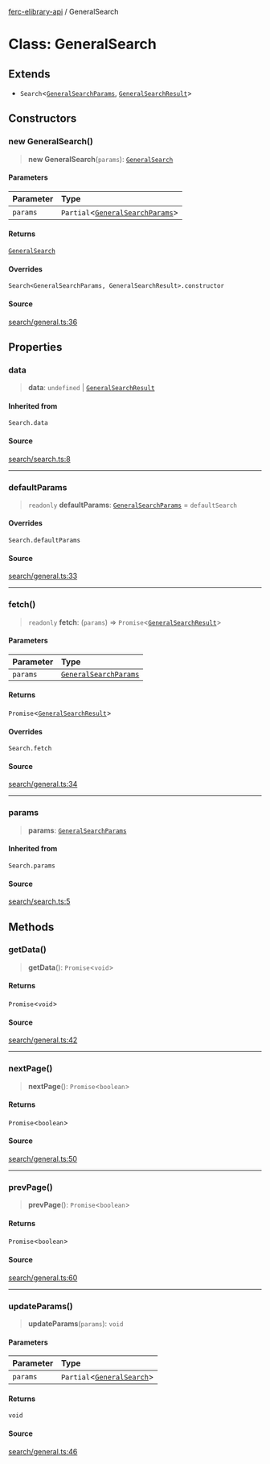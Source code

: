 [ferc-elibrary-api](../globals.md) / GeneralSearch

# Class: GeneralSearch

## Extends

- `Search`\<[`GeneralSearchParams`](../type-aliases/GeneralSearchParams.md), [`GeneralSearchResult`](../type-aliases/GeneralSearchResult.md)\>

## Constructors

### new GeneralSearch()

> **new GeneralSearch**(`params`): [`GeneralSearch`](GeneralSearch.md)

#### Parameters

| Parameter | Type |
| :------ | :------ |
| `params` | `Partial`\<[`GeneralSearchParams`](../type-aliases/GeneralSearchParams.md)\> |

#### Returns

[`GeneralSearch`](GeneralSearch.md)

#### Overrides

`Search<GeneralSearchParams, GeneralSearchResult>.constructor`

#### Source

[search/general.ts:36](https://github.com/4very/ferc-elibrary-api/blob/5fca0cdab67bbed141a6d8d56056f02bebe7f172/src/search/general.ts#L36)

## Properties

### data

> **data**: `undefined` \| [`GeneralSearchResult`](../type-aliases/GeneralSearchResult.md)

#### Inherited from

`Search.data`

#### Source

[search/search.ts:8](https://github.com/4very/ferc-elibrary-api/blob/5fca0cdab67bbed141a6d8d56056f02bebe7f172/src/search/search.ts#L8)

***

### defaultParams

> `readonly` **defaultParams**: [`GeneralSearchParams`](../type-aliases/GeneralSearchParams.md) = `defaultSearch`

#### Overrides

`Search.defaultParams`

#### Source

[search/general.ts:33](https://github.com/4very/ferc-elibrary-api/blob/5fca0cdab67bbed141a6d8d56056f02bebe7f172/src/search/general.ts#L33)

***

### fetch()

> `readonly` **fetch**: (`params`) => `Promise`\<[`GeneralSearchResult`](../type-aliases/GeneralSearchResult.md)\>

#### Parameters

| Parameter | Type |
| :------ | :------ |
| `params` | [`GeneralSearchParams`](../type-aliases/GeneralSearchParams.md) |

#### Returns

`Promise`\<[`GeneralSearchResult`](../type-aliases/GeneralSearchResult.md)\>

#### Overrides

`Search.fetch`

#### Source

[search/general.ts:34](https://github.com/4very/ferc-elibrary-api/blob/5fca0cdab67bbed141a6d8d56056f02bebe7f172/src/search/general.ts#L34)

***

### params

> **params**: [`GeneralSearchParams`](../type-aliases/GeneralSearchParams.md)

#### Inherited from

`Search.params`

#### Source

[search/search.ts:5](https://github.com/4very/ferc-elibrary-api/blob/5fca0cdab67bbed141a6d8d56056f02bebe7f172/src/search/search.ts#L5)

## Methods

### getData()

> **getData**(): `Promise`\<`void`\>

#### Returns

`Promise`\<`void`\>

#### Source

[search/general.ts:42](https://github.com/4very/ferc-elibrary-api/blob/5fca0cdab67bbed141a6d8d56056f02bebe7f172/src/search/general.ts#L42)

***

### nextPage()

> **nextPage**(): `Promise`\<`boolean`\>

#### Returns

`Promise`\<`boolean`\>

#### Source

[search/general.ts:50](https://github.com/4very/ferc-elibrary-api/blob/5fca0cdab67bbed141a6d8d56056f02bebe7f172/src/search/general.ts#L50)

***

### prevPage()

> **prevPage**(): `Promise`\<`boolean`\>

#### Returns

`Promise`\<`boolean`\>

#### Source

[search/general.ts:60](https://github.com/4very/ferc-elibrary-api/blob/5fca0cdab67bbed141a6d8d56056f02bebe7f172/src/search/general.ts#L60)

***

### updateParams()

> **updateParams**(`params`): `void`

#### Parameters

| Parameter | Type |
| :------ | :------ |
| `params` | `Partial`\<[`GeneralSearch`](GeneralSearch.md)\> |

#### Returns

`void`

#### Source

[search/general.ts:46](https://github.com/4very/ferc-elibrary-api/blob/5fca0cdab67bbed141a6d8d56056f02bebe7f172/src/search/general.ts#L46)
